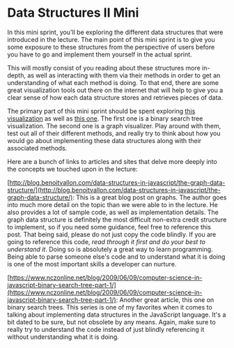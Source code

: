 



# Data Structures II Mini 

In this mini sprint, you'll be exploring the different data structures that were introduced in the lecture. The main point of this mini sprint is to give you some exposure to these structures from the perspective of users before you have to go and implement them yourself in the actual sprint. 

This will mostly consist of you reading about these structures more in-depth, as well as interacting with them via their methods in order to get an understanding of what each method is doing. To that end, there are some great visualization tools out there on the internet that will help to give you a clear sense of how each data structure stores and retrieves pieces of data. 

The primary part of this mini sprint should be spent exploring [this visualization](https://www.cs.usfca.edu/~galles/visualization/BST.html) as well as [this one](http://www.webgraphviz.com/). The first one is a binary search tree visualization. The second one is a graph visualizer. Play around with them, test out all of their different methods, and really try to think about how you would go about implementing these data structures along with their associated methods.

Here are a bunch of links to articles and sites that delve more deeply into the concepts we touched upon in the lecture:

[http://blog.benoitvallon.com/data-structures-in-javascript/the-graph-data-structure/](http://blog.benoitvallon.com/data-structures-in-javascript/the-graph-data-structure/): This is a great blog post on graphs. The author goes into much more detail on the topic than we were able to in the lecture. He also provides a lot of sample code, as well as implementation details. The graph data structure is definitely the most difficult non-extra credit structure to implement, so if you need some guidance, feel free to reference this post. That being said, please do not just copy the code blindly. If you are going to reference this code, *read through it first and do your best to understand it*. Doing so is absolutely a great way to learn programming. Being able to parse someone else's code and to understand what it is doing is one of the most important skills a developer can nurture. 

[https://www.nczonline.net/blog/2009/06/09/computer-science-in-javascript-binary-search-tree-part-1/](https://www.nczonline.net/blog/2009/06/09/computer-science-in-javascript-binary-search-tree-part-1/): Another great article, this one on binary search trees. This series is one of my favorites when it comes to talking about implementing data structures in the JavaScript language. It's a bit dated to be sure, but not obsolete by any means. Again, make sure to really try to understand the code instead of just blindly referencing it without understanding what it is doing. 